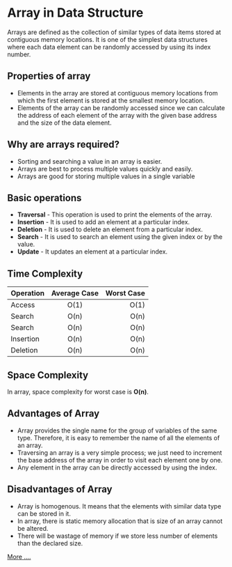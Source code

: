 # Array in Data Structure 
Arrays are defined as the collection of similar types of data items stored at contiguous memory locations. It is one of the simplest data structures where each data element can be randomly accessed by using its index number.

## Properties of array
- Elements in the array are stored at contiguous memory locations from which the first element is stored at the smallest memory location.
- Elements of the array can be randomly accessed since we can calculate the address of each element of the array with the given base address and the size of the data element.

## Why are arrays required?
- Sorting and searching a value in an array is easier.
- Arrays are best to process multiple values quickly and easily.
- Arrays are good for storing multiple values in a single variable

## Basic operations
- **Traversal** - This operation is used to print the elements of the array.
- **Insertion** - It is used to add an element at a particular index.
- **Deletion** - It is used to delete an element from a particular index.
- **Search** - It is used to search an element using the given index or by the value.
- **Update** - It updates an element at a particular index.

## Time Complexity
| Operation | Average Case |  Worst Case |
| :---      |   :----:     |     ----:   |
| Access    |   O(1)       |    O(1)     |
| Search 	  |   O(n) 	     |    O(n)     |
| Search 	  |   O(n) 	     |    O(n)     |
| Insertion |  	O(n) 	     |    O(n)     |
| Deletion  | 	O(n)       |   	O(n)     |

## Space Complexity
In array, space complexity for worst case is **O(n)**.

## Advantages of Array
- Array provides the single name for the group of variables of the same type. Therefore, it is easy to remember the name of all the elements of an array.
- Traversing an array is a very simple process; we just need to increment the base address of the array in order to visit each element one by one.
- Any element in the array can be directly accessed by using the index.

## Disadvantages of Array
- Array is homogenous. It means that the elements with similar data type can be stored in it.
- In array, there is static memory allocation that is size of an array cannot be altered.
- There will be wastage of memory if we store less number of elements than the declared size.

[More ....](https://www.javatpoint.com/data-structure-array)